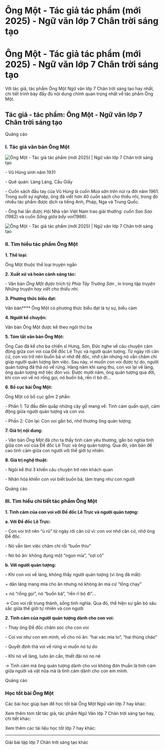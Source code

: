 # Ông Một - Tác giả tác phẩm (mới 2025) - Ngữ văn lớp 7 Chân trời sáng tạo

# Ông Một - Tác giả tác phẩm (mới 2025) - Ngữ văn lớp 7 Chân trời sáng tạo

Với tác giả, tác phẩm Ông Một Ngữ văn lớp 7 Chân trời sáng tạo hay nhất, chi tiết trình bày đầy đủ nội dung chính quan trọng nhất về tác phẩm Ông Một.

## Tác giả - tác phẩm: Ông Một - Ngữ văn lớp 7 Chân trời sáng tạo

Quảng cáo

### **I. Tác giả văn bản Ông Một**

![Ông Một - Tác giả tác phẩm \(mới 2025\) | Ngữ văn lớp 7 Chân trời sáng tạo](https://vietjack.com/soan-van-lop-7-ct/images/tac-gia-tac-pham-ong-mot.PNG)

\- Vũ Hùng sinh năm 1931

\- Quê quán: Làng Láng, Cầu Giấy

\- Cuốn sách đầu tay của Vũ Hùng là cuốn _Mùa săn trên núi_ ra đời năm 1961. Trong suốt sự nghiệp, ông đã viết hơn 40 cuốn sách cho thiếu nhi, trong đó nhiều tác phẩm được dịch ra tiếng Anh, Pháp, Nga và Trung Quốc.

\- Ông hai lần được Hội Nhà văn Việt Nam trao giải thưởng: cuốn _Sao Sao_ (1982) và cuốn _Sống giữa bầy voi_(1986).

![Ông Một - Tác giả tác phẩm \(mới 2025\) | Ngữ văn lớp 7 Chân trời sáng tạo](https://vietjack.com/soan-van-lop-7-ct/images/tac-gia-tac-pham-ong-mot-1.PNG)

### **II. Tìm hiểu tác phẩm Ông Một**

**1\. Thể loại:**

Ông Một thuộc thể loại truyện ngắn

**2\. Xuất xứ và hoàn cảnh sáng tác:**

\- Văn bản _Ông Một_ được trích từ _Phía Tây Trường Sơn_ , in trong tập _truyện Những truyện hay viết cho thiếu nhi_.

**3\. Phương thức biểu đạt:**

Văn bản**** Ông Một có phương thức biểu đạt là tự sự, biểu cảm

**4\. Người kể chuyện:**

Văn bản Ông Một được kể theo ngôi thứ ba

**5\. Tóm tắt văn bản Ông Một:**

Ông Cao đã kể cho ba chiến sĩ Hưng, Sơn, Đức nghe về câu chuyện cảm động giữa con voi của Đề đốc Lê Trực và người quản tượng. Từ ngày rời căn cứ, con voi trở nên buồn bã vì nhớ đề đốc, nhớ căn nhưng nó vẫn chăm chỉ giúp người quản tượng làm việc. Sau này, vì muốn con voi được tự do, người quản tượng đã thả nó về rừng. Hàng năm khi sang thu, con voi lại về làng, ông quản tượng mở tiệc đón voi. Được mười năm, ông quản tượng qua đời, khi con voi về nó rống gọi, nó buồn bã, rền rĩ bỏ đi…

**6\. Bố cục bài Ông Một:**

Ông Một có bố cục gồm 2 phần:

\- Phần 1: Từ đầu đến quắp những cây gỗ mang về: Tình cảm quấn quýt, cảm động giữa người quản tượng và con voi.

\- Phần 2: Còn lại: Con voi gắn bó, nhớ thương ông quản tượng.

**7\. Giá trị nội dung:**

\- Văn bản _Ông Một_ đã cho ta thấy tình cảm yêu thương, gắn bó nghĩa tình giữa con voi của Đề đốc Lê Trực và ông quản tượng. Qua đó, văn bản đề cao tình cảm giữa con người với thế giới tự nhiên.

**8\. Giá trị nghệ thuật:**

\- Ngôi kể thứ 3 khiến câu chuyện trở nên khách quan

\- Nhân hóa khiến con voi biết buồn bã, tâm trạng như con người

Quảng cáo

### **III. Tìm hiểu chi tiết tác phẩm Ông Một**

**1\. Tình cảm của con voi với Đề đốc Lê Trực và người quản tượng:**

**a. Với Đề đốc Lê Trực:**

\- Con voi trở nên “ủ rũ” từ ngày rời căn cứ vì: con voi nhớ căn cứ, nhớ ông Đề đốc.

\- Nó vẫn làm việc chăm chỉ rồi “buồn thiu”

\- Nó bỏ ăn: không đụng một “ngọn mía”, “sợi cỏ”

**b. Với người quản tượng:**

**-** Khi con voi về làng, không thấy người quản tượng (vì ông đã mất): 

\+ dân làng mang mía cho ăn nhưng nó không ăn mà cứ “lồng chạy”

\+ nó “rống gọi”, nó “buồn bã”, “rền rĩ bỏ đi”…

→ Con voi rất trung thành, sống tình nghĩa. Qua đó, thể hiện sự gắn bó sâu sắc giữa thế giới tự nhiên và con người

**2\. Tình cảm của người quản tượng dành cho con voi:**

\- Thay ông Đề đốc chăm sóc cho con voi

\- Coi voi như con em mình, vỗ cho nó ăn: “hai vác mía to”, “hai thùng cháo”

\- Quyết định thả voi về rừng vì muốn nó tự do

\- Khi nó về làng, luôn ân cần, thiết đãi nó no nê

→ Tình cảm mà ông quản tượng dành cho voi không đơn thuần là tình cảm giữa người và vật nữa mà là tình cảm dành cho con em mình.

Quảng cáo

### **Học tốt bài Ông Một**

Các bài học giúp bạn để học tốt bài Ông Một Ngữ văn lớp 7 hay khác:

Xem thêm tóm tắt tác giả, tác phẩm Ngữ Văn lớp 7 Chân trời sáng tạo hay, chi tiết khác:

Xem thêm các tài liệu học tốt lớp 7 hay khác:

* * *

Giải bài tập lớp 7 Chân trời sáng tạo khác
